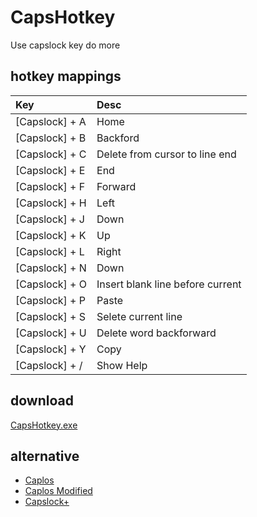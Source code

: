 # CapsHotkey
Use capslock key do more

## hotkey mappings
| Key | Desc|
|:---|:----|
| [Capslock] + A | Home |
| [Capslock] + B | Backford |
| [Capslock] + C | Delete from cursor to line end |
| [Capslock] + E | End |
| [Capslock] + F | Forward |
| [Capslock] + H | Left |
| [Capslock] + J | Down |
| [Capslock] + K | Up |
| [Capslock] + L | Right |
| [Capslock] + N | Down |
| [Capslock] + O | Insert blank line before current |
| [Capslock] + P | Paste |
| [Capslock] + S | Selete current line |
| [Capslock] + U | Delete word backforward |
| [Capslock] + Y | Copy |
| [Capslock] + / | Show Help |


## download
[CapsHotkey.exe](https://github.com/kkzi/CapsHotkey/releases/download/v2.1/CapsHotkey.exe)


## alternative
- [Caplos](https://github.com/pluveto/Caplos/)
- [Caplos Modified](https://github.com/kkzi/Caplos/)
- [Capslock+](https://capslox.com/capslock-plus/)